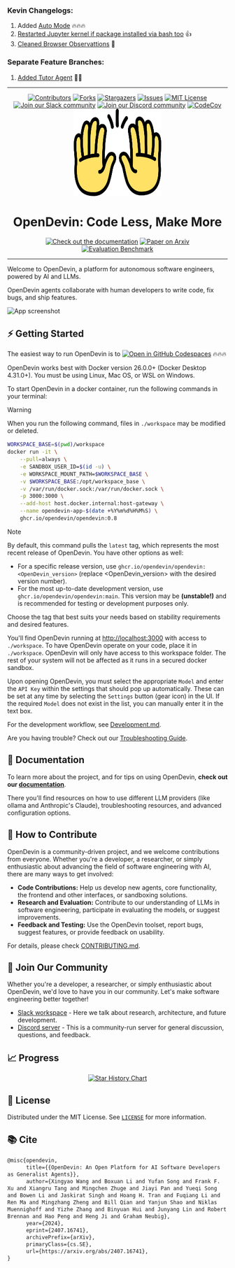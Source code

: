 ### Kevin Changelogs:

  1) Added [Auto Mode](https://github.com/OpenDevin/OpenDevin/pull/2782) 🔥🔥🔥
  2) [Restarted Jupyter kernel if package installed via bash too](https://github.com/OpenDevin/OpenDevin/pull/3178) 👍
  3) [Cleaned Browser Observattions](https://github.com/OpenDevin/OpenDevin/pull/3096) 🧹

### Separate Feature Branches:
  1) [Added Tutor Agent](https://github.com/SmartManoj/Kevin/tree/add-tutor-agent) 🧑‍🏫
---

<a name="readme-top"></a>

<!--
*** Thanks for checking out the Best-README-Template. If you have a suggestion
*** that would make this better, please fork the repo and create a pull request
*** or simply open an issue with the tag "enhancement".
*** Don't forget to give the project a star!
*** Thanks again! Now go create something AMAZING! :D
-->

<!-- PROJECT SHIELDS -->
<!--
*** I'm using markdown "reference style" links for readability.
*** Reference links are enclosed in brackets [ ] instead of parentheses ( ).
*** See the bottom of this document for the declaration of the reference variables
*** for contributors-url, forks-url, etc. This is an optional, concise syntax you may use.
*** https://www.markdownguide.org/basic-syntax/#reference-style-links
-->

<div align="center">
  <a href="https://github.com/OpenDevin/OpenDevin/graphs/contributors"><img src="https://img.shields.io/github/contributors/opendevin/opendevin?style=for-the-badge&color=blue" alt="Contributors"></a>
  <a href="https://github.com/OpenDevin/OpenDevin/network/members"><img src="https://img.shields.io/github/forks/opendevin/opendevin?style=for-the-badge&color=blue" alt="Forks"></a>
  <a href="https://github.com/OpenDevin/OpenDevin/stargazers"><img src="https://img.shields.io/github/stars/opendevin/opendevin?style=for-the-badge&color=blue" alt="Stargazers"></a>
  <a href="https://github.com/OpenDevin/OpenDevin/issues"><img src="https://img.shields.io/github/issues/opendevin/opendevin?style=for-the-badge&color=blue" alt="Issues"></a>
  <a href="https://github.com/OpenDevin/OpenDevin/blob/main/LICENSE"><img src="https://img.shields.io/github/license/opendevin/opendevin?style=for-the-badge&color=blue" alt="MIT License"></a>
  <br/>
  <a href="https://join.slack.com/t/opendevin/shared_invite/zt-2ngejmfw6-9gW4APWOC9XUp1n~SiQ6iw"><img src="https://img.shields.io/badge/Slack-Join%20Us-red?logo=slack&logoColor=white&style=for-the-badge" alt="Join our Slack community"></a>
  <a href="https://discord.gg/ESHStjSjD4"><img src="https://img.shields.io/badge/Discord-Join%20Us-purple?logo=discord&logoColor=white&style=for-the-badge" alt="Join our Discord community"></a>
  <a href="https://codecov.io/github/opendevin/opendevin?branch=main"><img alt="CodeCov" src="https://img.shields.io/codecov/c/github/opendevin/opendevin?style=for-the-badge"></a>
</div>

<!-- PROJECT LOGO -->
<div align="center">
  <img src="./docs/static/img/logo.png" alt="Logo" width="200" height="200">
  <h1 align="center">OpenDevin: Code Less, Make More</h1>
  <a href="https://docs.all-hands.dev/modules/usage/intro"><img src="https://img.shields.io/badge/Documentation-OpenDevin-blue?logo=googledocs&logoColor=white&style=for-the-badge" alt="Check out the documentation"></a>
  <a href="https://arxiv.org/abs/2407.16741"><img src="https://img.shields.io/badge/Paper-%20on%20Arxiv-red?logo=arxiv&style=for-the-badge" alt="Paper on Arxiv"></a>
  <br/>
  <a href="https://huggingface.co/spaces/OpenDevin/evaluation"><img src="https://img.shields.io/badge/Evaluation-Benchmark%20on%20HF%20Space-green?logo=huggingface&style=for-the-badge" alt="Evaluation Benchmark"></a>
</div>
<hr>

Welcome to OpenDevin, a platform for autonomous software engineers, powered by AI and LLMs.

OpenDevin agents collaborate with human developers to write code, fix bugs, and ship features.

![App screenshot](./docs/static/img/screenshot.png)

## ⚡ Getting Started

The easiest way to run OpenDevin is to [![Open in GitHub Codespaces](https://github.com/codespaces/badge.svg)](https://github.com/codespaces/new/OpenDevin/OpenDevin) 🔥🔥🔥

OpenDevin works best with Docker version 26.0.0+ (Docker Desktop 4.31.0+).
You must be using Linux, Mac OS, or WSL on Windows.

To start OpenDevin in a docker container, run the following commands in your terminal:

> [!WARNING]
> When you run the following command, files in `./workspace` may be modified or deleted.

```bash
WORKSPACE_BASE=$(pwd)/workspace
docker run -it \
    --pull=always \
    -e SANDBOX_USER_ID=$(id -u) \
    -e WORKSPACE_MOUNT_PATH=$WORKSPACE_BASE \
    -v $WORKSPACE_BASE:/opt/workspace_base \
    -v /var/run/docker.sock:/var/run/docker.sock \
    -p 3000:3000 \
    --add-host host.docker.internal:host-gateway \
    --name opendevin-app-$(date +%Y%m%d%H%M%S) \
    ghcr.io/opendevin/opendevin:0.8
```

> [!NOTE]
> By default, this command pulls the `latest` tag, which represents the most recent release of OpenDevin. You have other options as well:
> - For a specific release version, use `ghcr.io/opendevin/opendevin:<OpenDevin_version>` (replace <OpenDevin_version> with the desired version number).
> - For the most up-to-date development version, use `ghcr.io/opendevin/opendevin:main`. This version may be **(unstable!)** and is recommended for testing or development purposes only.
>
> Choose the tag that best suits your needs based on stability requirements and desired features.

You'll find OpenDevin running at [http://localhost:3000](http://localhost:3000) with access to `./workspace`. To have OpenDevin operate on your code, place it in `./workspace`.
OpenDevin will only have access to this workspace folder. The rest of your system will not be affected as it runs in a secured docker sandbox.

Upon opening OpenDevin, you must select the appropriate `Model` and enter the `API Key` within the settings that should pop up automatically. These can be set at any time by selecting
the `Settings` button (gear icon) in the UI. If the required `Model` does not exist in the list, you can manually enter it in the text box.

For the development workflow, see [Development.md](https://github.com/OpenDevin/OpenDevin/blob/main/Development.md).

Are you having trouble? Check out our [Troubleshooting Guide](https://docs.all-hands.dev/modules/usage/troubleshooting).

## 🚀 Documentation

To learn more about the project, and for tips on using OpenDevin,
**check out our [documentation](https://docs.all-hands.dev/modules/usage/intro)**.

There you'll find resources on how to use different LLM providers (like ollama and Anthropic's Claude),
troubleshooting resources, and advanced configuration options.

## 🤝 How to Contribute

OpenDevin is a community-driven project, and we welcome contributions from everyone.
Whether you're a developer, a researcher, or simply enthusiastic about advancing the field of
software engineering with AI, there are many ways to get involved:

- **Code Contributions:** Help us develop new agents, core functionality, the frontend and other interfaces, or sandboxing solutions.
- **Research and Evaluation:** Contribute to our understanding of LLMs in software engineering, participate in evaluating the models, or suggest improvements.
- **Feedback and Testing:** Use the OpenDevin toolset, report bugs, suggest features, or provide feedback on usability.

For details, please check [CONTRIBUTING.md](./CONTRIBUTING.md).

## 🤖 Join Our Community

Whether you're a developer, a researcher, or simply enthusiastic about OpenDevin, we'd love to have you in our community.
Let's make software engineering better together!

- [Slack workspace](https://join.slack.com/t/opendevin/shared_invite/zt-2ngejmfw6-9gW4APWOC9XUp1n~SiQ6iw) - Here we talk about research, architecture, and future development.
- [Discord server](https://discord.gg/ESHStjSjD4) - This is a community-run server for general discussion, questions, and feedback.

## 📈 Progress

<p align="center">
  <a href="https://star-history.com/#OpenDevin/OpenDevin&Date">
    <img src="https://api.star-history.com/svg?repos=OpenDevin/OpenDevin&type=Date" width="500" alt="Star History Chart">
  </a>
</p>

## 📜 License

Distributed under the MIT License. See [`LICENSE`](./LICENSE) for more information.

[contributors-shield]: https://img.shields.io/github/contributors/opendevin/opendevin?style=for-the-badge
[contributors-url]: https://github.com/OpenDevin/OpenDevin/graphs/contributors
[forks-shield]: https://img.shields.io/github/forks/opendevin/opendevin?style=for-the-badge
[forks-url]: https://github.com/OpenDevin/OpenDevin/network/members
[stars-shield]: https://img.shields.io/github/stars/opendevin/opendevin?style=for-the-badge
[stars-url]: https://github.com/OpenDevin/OpenDevin/stargazers
[issues-shield]: https://img.shields.io/github/issues/opendevin/opendevin?style=for-the-badge
[issues-url]: https://github.com/OpenDevin/OpenDevin/issues
[license-shield]: https://img.shields.io/github/license/opendevin/opendevin?style=for-the-badge
[license-url]: https://github.com/OpenDevin/OpenDevin/blob/main/LICENSE

## 📚 Cite

```
@misc{opendevin,
      title={{OpenDevin: An Open Platform for AI Software Developers as Generalist Agents}},
      author={Xingyao Wang and Boxuan Li and Yufan Song and Frank F. Xu and Xiangru Tang and Mingchen Zhuge and Jiayi Pan and Yueqi Song and Bowen Li and Jaskirat Singh and Hoang H. Tran and Fuqiang Li and Ren Ma and Mingzhang Zheng and Bill Qian and Yanjun Shao and Niklas Muennighoff and Yizhe Zhang and Binyuan Hui and Junyang Lin and Robert Brennan and Hao Peng and Heng Ji and Graham Neubig},
      year={2024},
      eprint={2407.16741},
      archivePrefix={arXiv},
      primaryClass={cs.SE},
      url={https://arxiv.org/abs/2407.16741},
}
```
